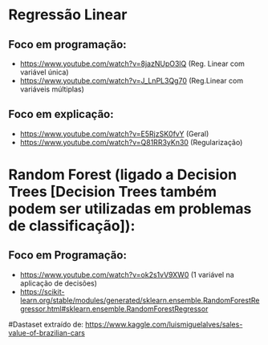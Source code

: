 # Regressão Linear
  ## Foco em programação:
  - https://www.youtube.com/watch?v=8jazNUpO3lQ (Reg. Linear com variável única)
  - https://www.youtube.com/watch?v=J_LnPL3Qg70 (Reg.Linear com variáveis múltiplas)

## Foco em explicação:
- https://www.youtube.com/watch?v=E5RjzSK0fvY (Geral)
- https://www.youtube.com/watch?v=Q81RR3yKn30 (Regularização)

# Random Forest (ligado a Decision Trees [Decision Trees também podem ser utilizadas em problemas de classificação]):
  ## Foco em Programação: 
  - https://www.youtube.com/watch?v=ok2s1vV9XW0 (1 variável na aplicação de decisões)
  - https://scikit-learn.org/stable/modules/generated/sklearn.ensemble.RandomForestRegressor.html#sklearn.ensemble.RandomForestRegressor
  
#Dastaset extraído de:
https://www.kaggle.com/luismiguelalves/sales-value-of-brazilian-cars
